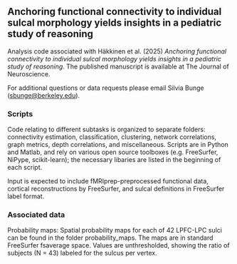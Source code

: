 ## Anchoring functional connectivity to individual sulcal morphology yields insights in a pediatric study of reasoning ##

Analysis code associated with Häkkinen et al. (2025) *Anchoring functional connectivity to individual sulcal morphology yields insights in a pediatric study of reasoning*. The published manuscript is available at The Journal of Neuroscience.

For additional questions or data requests please email Silvia Bunge (sbunge@berkeley.edu).

### Scripts ###

Code relating to different subtasks is organized to separate folders: connectivity estimation, classification, clustering, network correlations, graph metrics, depth correlations, and miscellaneous. Scripts are in Python and Matlab, and rely on various open source toolboxes (e.g. FreeSurfer, NiPype, scikit-learn); the necessary libaries are listed in the beginning of each script.

Input is expected to include fMRIprep-preprocessed functional data, cortical reconstructions by FreeSurfer, and sulcal definitions in FreeSurfer label format.

### Associated data ###

Probability maps: Spatial probability maps for each of 42 LPFC-LPC sulci can be found in the folder probability_maps. The maps are in standard FreeSurfer fsaverage space. Values are unthresholded, showing the ratio of subjects (N = 43) labeled for the sulcus per vertex.
